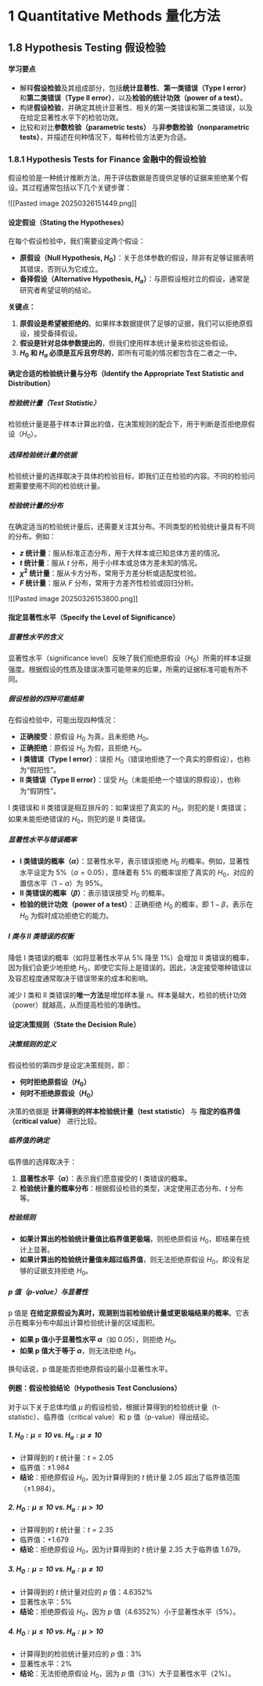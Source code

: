# 1 Quantitative Methods 量化方法
## 1.8 Hypothesis Testing 假设检验

#### 学习要点

- 解释**假设检验**及其组成部分，包括**统计显著性**、**第一类错误（Type I error）** 和**第二类错误（Type II error）**，以及**检验的统计功效（power of a test）**。
- 构建**假设检验**，并确定其统计显著性、相关的第一类错误和第二类错误，以及在给定显著性水平下的检验功效。
- 比较和对比**参数检验（parametric tests）** 与**非参数检验（nonparametric tests）**，并描述在何种情况下，每种检验方法更为合适。

### 1.8.1 Hypothesis Tests for Finance 金融中的假设检验

假设检验是一种统计推断方法，用于评估数据是否提供足够的证据来拒绝某个假设。其过程通常包括以下几个关键步骤：

![[Pasted image 20250326151449.png]]
#### 设定假设（Stating the Hypotheses）

在每个假设检验中，我们需要设定两个假设：
- **原假设（Null Hypothesis, $H_0$）**：关于总体参数的假设，除非有足够证据表明其错误，否则认为它成立。
- **备择假设（Alternative Hypothesis, $H_a$）**：与原假设相对立的假设，通常是研究者希望证明的结论。

**关键点：**
1. **原假设是希望被拒绝的**。如果样本数据提供了足够的证据，我们可以拒绝原假设，接受备择假设。
2. **假设是针对总体参数提出的**，但我们使用样本统计量来检验这些假设。
3. **$H_0$ 和 $H_a$ 必须是互斥且穷尽的**，即所有可能的情况都包含在二者之一中。

#### 确定合适的检验统计量与分布（Identify the Appropriate Test Statistic and Distribution）

##### 检验统计量（Test Statistic）
检验统计量是基于样本计算出的值，在决策规则的配合下，用于判断是否拒绝原假设（$H_0$）。

##### 选择检验统计量的依据
检验统计量的选择取决于具体的检验目标，即我们正在检验的内容。不同的检验问题需要使用不同的检验统计量。

##### 检验统计量的分布
在确定适当的检验统计量后，还需要关注其分布。不同类型的检验统计量具有不同的分布。例如：
- **$z$ 统计量**：服从标准正态分布，用于大样本或已知总体方差的情况。
- **$t$ 统计量**：服从 $t$ 分布，用于小样本或总体方差未知的情况。
- **$\chi^2$ 统计量**：服从卡方分布，常用于方差分析或适配度检验。
- **$F$ 统计量**：服从 $F$ 分布，常用于方差齐性检验或回归分析。

![[Pasted image 20250326153800.png]]


#### 指定显著性水平（Specify the Level of Significance）

##### 显著性水平的含义
显著性水平（significance level）反映了我们拒绝原假设（$H_0$）所需的样本证据强度。根据假设的性质及错误决策可能带来的后果，所需的证据标准可能有所不同。

##### 假设检验的四种可能结果
在假设检验中，可能出现四种情况：
- **正确接受**：原假设 $H_0$ 为真，且未拒绝 $H_0$。
- **正确拒绝**：原假设 $H_0$ 为假，且拒绝 $H_0$。
- **I 类错误（Type I error）**：误拒 $H_0$（错误地拒绝了一个真实的原假设），也称为“假阳性”。
- **II 类错误（Type II error）**：误受 $H_0$（未能拒绝一个错误的原假设），也称为“假阴性”。

I 类错误和 II 类错误是相互排斥的：如果误拒了真实的 $H_0$，则犯的是 I 类错误；如果未能拒绝错误的 $H_0$，则犯的是 II 类错误。

##### 显著性水平与错误概率
- **I 类错误的概率（$\alpha$）**：显著性水平，表示错误拒绝 $H_0$ 的概率。例如，显著性水平设定为 5%（$\alpha = 0.05$），意味着有 5% 的概率误拒了真实的 $H_0$，对应的置信水平（$1 - \alpha$）为 95%。
- **II 类错误的概率（$\beta$）**：表示错误接受 $H_0$ 的概率。
- **检验的统计功效（power of a test）**：正确拒绝 $H_0$ 的概率，即 $1 - \beta$，表示在 $H_0$ 为假时成功拒绝它的能力。

##### I 类与 II 类错误的权衡
降低 I 类错误的概率（如将显著性水平从 5% 降至 1%）会增加 II 类错误的概率，因为我们会更少地拒绝 $H_0$，即使它实际上是错误的。因此，决定接受哪种错误以及容忍程度通常取决于错误带来的成本和影响。

减少 I 类和 II 类错误的**唯一方法**是增加样本量 $n$。样本量越大，检验的统计功效（power）就越高，从而提高检验的准确性。

#### 设定决策规则（State the Decision Rule）

##### 决策规则的定义
假设检验的第四步是设定决策规则，即：
- **何时拒绝原假设（$H_0$）**
- **何时不拒绝原假设（$H_0$）**

决策的依据是 **计算得到的样本检验统计量（test statistic）** 与 **指定的临界值（critical value）** 进行比较。

##### 临界值的确定
临界值的选择取决于：
1. **显著性水平（$\alpha$）**：表示我们愿意接受的 I 类错误的概率。
2. **检验统计量的概率分布**：根据假设检验的类型，决定使用正态分布、$t$ 分布等。

##### 检验规则
- **如果计算出的检验统计量值比临界值更极端**，则拒绝原假设 $H_0$，即结果在统计上显著。
- **如果计算出的检验统计量值未超过临界值**，则无法拒绝原假设 $H_0$，即没有足够的证据支持拒绝 $H_0$。

##### p 值（p-value）与显著性
p 值是 **在给定原假设为真时，观测到当前检验统计量或更极端结果的概率**。它表示在概率分布中超出计算检验统计量的区域面积。

- **如果 p 值小于显著性水平 $\alpha$**（如 0.05），则拒绝 $H_0$。
- **如果 p 值大于等于 $\alpha$**，则无法拒绝 $H_0$。

换句话说，p 值是能否拒绝原假设的最小显著性水平。

#### 例题：假设检验结论（Hypothesis Test Conclusions）

对于以下关于总体均值 $\mu$ 的假设检验，根据计算得到的检验统计量（t-statistic）、临界值（critical value）和 p 值（p-value）得出结论。

##### 1. $H_0: \mu = 10$ vs. $H_a: \mu \neq 10$
- 计算得到的 $t$ 统计量：$t = 2.05$
- 临界值：$\pm1.984$
- **结论**：拒绝原假设 $H_0$，因为计算得到的 $t$ 统计量 $2.05$ 超出了临界值范围（$\pm1.984$）。

##### 2. $H_0: \mu \leq 10$ vs. $H_a: \mu > 10$
- 计算得到的 $t$ 统计量：$t = 2.35$
- 临界值：$+1.679$
- **结论**：拒绝原假设 $H_0$，因为计算得到的 $t$ 统计量 $2.35$ 大于临界值 1.679。

##### 3. $H_0: \mu = 10$ vs. $H_a: \mu \neq 10$
- 计算得到的 $t$ 统计量对应的 $p$ 值：$4.6352\%$
- 显著性水平：$5\%$
- **结论**：拒绝原假设 $H_0$，因为 $p$ 值（$4.6352\%$）小于显著性水平（$5\%$）。

##### 4. $H_0: \mu \leq 10$ vs. $H_a: \mu > 10$
- 计算得到的检验统计量对应的 $p$ 值：$3\%$
- 显著性水平：$2\%$
- **结论**：无法拒绝原假设 $H_0$，因为 $p$ 值（$3\%$）大于显著性水平（$2\%$）。


